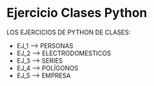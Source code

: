 # Ejercicio Clases Python


LOS EJERCICIOS DE PYTHON DE CLASES:

+ EJ_1 --> PERSONAS
+ EJ_2 --> ELECTRODOMESTICOS
+ EJ_3 --> SERIES
+ EJ_4 --> POLÍGONOS
+ EJ_5 --> EMPRESA
